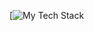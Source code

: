 [![My Tech Stack](https://github-readme-tech-stack.vercel.app/api/cards?fontFamily=Roboto+Mono&lineCount=1&bg=%230D1117&badge=%23161B22&border=%2321262D&titleColor=%2358A6FF&line1=javascript%2Cjavascript%2Ce5f74a%3Btypescript%2Ctypescript%2C2578fc%3Bnext.js%2Cnext.js%2Cffffff%3Breact%2Creact%2C4ddbff%3Breact%2Creactnative%2C42cde2%3Bsvelte%2Csvelte%2Cea4040%3Bfirebase%2Cfirebase%2Cd43c3c%3Bwordpress%2Cwordpress%2C027fc3%3Bgit%2Cgit%2Cf27f36%3Bgithub%2Cgithub%2Cffffff%3B)
